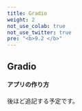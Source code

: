 ```yaml
---
title: Gradio
weight: 2
not_use_colab: true
not_use_twitter: true
pre: "<b>9.2 </b>"
---
```


## Gradio
#### アプリの作り方

後ほど追記する予定です。